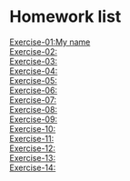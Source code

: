 Homework list
=============================
[Exercise-01:My name](https://raw.githubusercontent.com/Wangsenlol/compuational_physics_N2015301020139/master/My%20name)<br/>
[Exercise-02:]()<br/>
[Exercise-03:]()<br/>
[Exercise-04:]()<br/>
[Exercise-05:]()<br/>
[Exercise-06:]()<br/>
[Exercise-07:]()<br/>
[Exercise-08:]()<br/>
[Exercise-09:]()<br/>
[Exercise-10:]()<br/>
[Exercise-11:]()<br/>
[Exercise-12:]()<br/>
[Exercise-13:]()<br/>
[Exercise-14:]()<br/>
